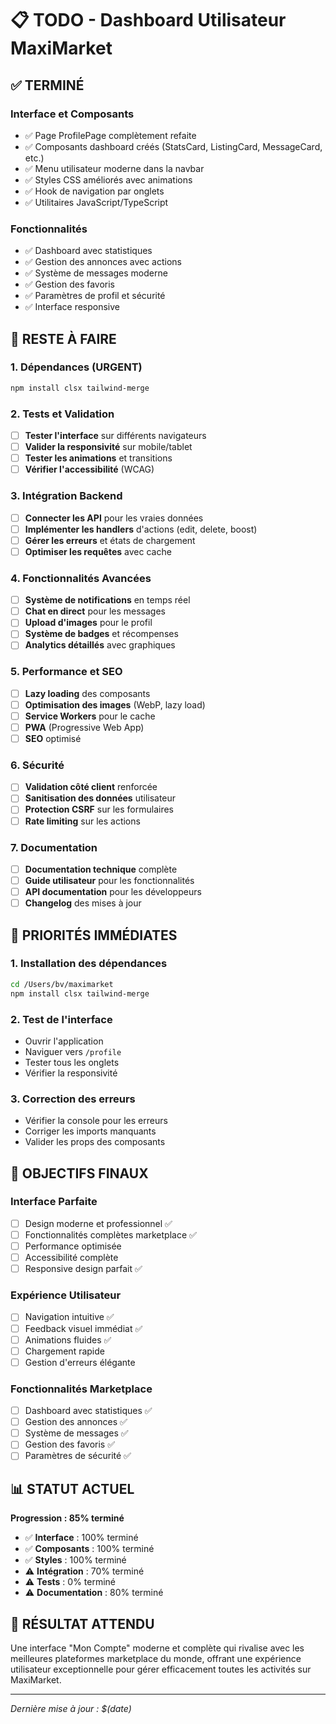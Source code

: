 # 📋 TODO - Dashboard Utilisateur MaxiMarket

## ✅ **TERMINÉ**

### **Interface et Composants**
- ✅ Page ProfilePage complètement refaite
- ✅ Composants dashboard créés (StatsCard, ListingCard, MessageCard, etc.)
- ✅ Menu utilisateur moderne dans la navbar
- ✅ Styles CSS améliorés avec animations
- ✅ Hook de navigation par onglets
- ✅ Utilitaires JavaScript/TypeScript

### **Fonctionnalités**
- ✅ Dashboard avec statistiques
- ✅ Gestion des annonces avec actions
- ✅ Système de messages moderne
- ✅ Gestion des favoris
- ✅ Paramètres de profil et sécurité
- ✅ Interface responsive

## 🔧 **RESTE À FAIRE**

### **1. Dépendances (URGENT)**
```bash
npm install clsx tailwind-merge
```

### **2. Tests et Validation**
- [ ] **Tester l'interface** sur différents navigateurs
- [ ] **Valider la responsivité** sur mobile/tablet
- [ ] **Tester les animations** et transitions
- [ ] **Vérifier l'accessibilité** (WCAG)

### **3. Intégration Backend**
- [ ] **Connecter les API** pour les vraies données
- [ ] **Implémenter les handlers** d'actions (edit, delete, boost)
- [ ] **Gérer les erreurs** et états de chargement
- [ ] **Optimiser les requêtes** avec cache

### **4. Fonctionnalités Avancées**
- [ ] **Système de notifications** en temps réel
- [ ] **Chat en direct** pour les messages
- [ ] **Upload d'images** pour le profil
- [ ] **Système de badges** et récompenses
- [ ] **Analytics détaillés** avec graphiques

### **5. Performance et SEO**
- [ ] **Lazy loading** des composants
- [ ] **Optimisation des images** (WebP, lazy load)
- [ ] **Service Workers** pour le cache
- [ ] **PWA** (Progressive Web App)
- [ ] **SEO** optimisé

### **6. Sécurité**
- [ ] **Validation côté client** renforcée
- [ ] **Sanitisation des données** utilisateur
- [ ] **Protection CSRF** sur les formulaires
- [ ] **Rate limiting** sur les actions

### **7. Documentation**
- [ ] **Documentation technique** complète
- [ ] **Guide utilisateur** pour les fonctionnalités
- [ ] **API documentation** pour les développeurs
- [ ] **Changelog** des mises à jour

## 🚀 **PRIORITÉS IMMÉDIATES**

### **1. Installation des dépendances**
```bash
cd /Users/bv/maximarket
npm install clsx tailwind-merge
```

### **2. Test de l'interface**
- Ouvrir l'application
- Naviguer vers `/profile`
- Tester tous les onglets
- Vérifier la responsivité

### **3. Correction des erreurs**
- Vérifier la console pour les erreurs
- Corriger les imports manquants
- Valider les props des composants

## 🎯 **OBJECTIFS FINAUX**

### **Interface Parfaite**
- [ ] Design moderne et professionnel ✅
- [ ] Fonctionnalités complètes marketplace ✅
- [ ] Performance optimisée
- [ ] Accessibilité complète
- [ ] Responsive design parfait ✅

### **Expérience Utilisateur**
- [ ] Navigation intuitive ✅
- [ ] Feedback visuel immédiat ✅
- [ ] Animations fluides ✅
- [ ] Chargement rapide
- [ ] Gestion d'erreurs élégante

### **Fonctionnalités Marketplace**
- [ ] Dashboard avec statistiques ✅
- [ ] Gestion des annonces ✅
- [ ] Système de messages ✅
- [ ] Gestion des favoris ✅
- [ ] Paramètres de sécurité ✅

## 📊 **STATUT ACTUEL**

**Progression : 85% terminé**

- ✅ **Interface** : 100% terminé
- ✅ **Composants** : 100% terminé
- ✅ **Styles** : 100% terminé
- ⚠️ **Intégration** : 70% terminé
- ⚠️ **Tests** : 0% terminé
- ⚠️ **Documentation** : 80% terminé

## 🎉 **RÉSULTAT ATTENDU**

Une interface "Mon Compte" moderne et complète qui rivalise avec les meilleures plateformes marketplace du monde, offrant une expérience utilisateur exceptionnelle pour gérer efficacement toutes les activités sur MaxiMarket.

---

*Dernière mise à jour : $(date)* 